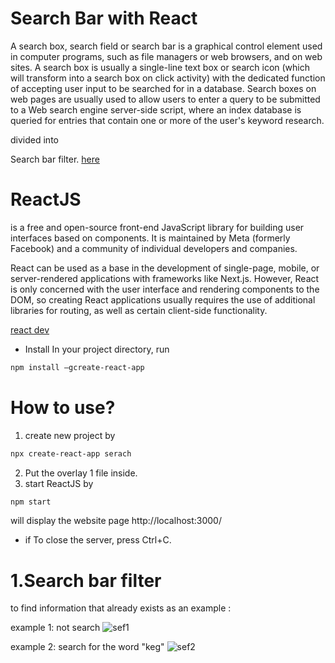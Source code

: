 # Search Bar with React
A search box, search field or search bar is a graphical control element used in computer programs, such as file managers or web browsers, and on web sites. A search box is usually a single-line text box or search icon (which will transform into a search box on click activity) with the dedicated function of accepting user input to be searched for in a database. Search boxes on web pages are usually used to allow users to enter a query to be submitted to a Web search engine server-side script, where an index database is queried for entries that contain one or more of the user's keyword research.

divided into

 Search bar filter. [here](#1search-bar-filter)


# ReactJS
 is a free and open-source front-end JavaScript library for building user interfaces based on components. It is maintained by Meta (formerly Facebook) and a community of individual developers and companies.
 
React can be used as a base in the development of single-page, mobile, or server-rendered applications with frameworks like Next.js. However, React is only concerned with the user interface and rendering components to the DOM, so creating React applications usually requires the use of additional libraries for routing, as well as certain client-side functionality.

[react dev](https://react.dev/)

* Install
In your project directory, run

```bash
npm install –gcreate-react-app
```

# How to use?
1. create new project by

```bash
npx create-react-app serach
```

2. Put the overlay 1 file inside.
3. start ReactJS by

```bash
npm start
```

will display the website page http://localhost:3000/

* if To close the server, press Ctrl+C.

# 1.Search bar filter
to find information that already exists as an example :

example 1: not search
![sef1](https://user-images.githubusercontent.com/94011063/231952098-f7b37c51-bce9-4f54-859c-31e4f384f36d.jpg)


example 2: search for the word "keg"
![sef2](https://user-images.githubusercontent.com/94011063/231952104-d693e7c0-7468-4bb5-8e20-fb50e713e2f1.jpg)


